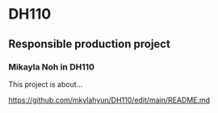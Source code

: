 # DH110

## Responsible production project
### Mikayla Noh in DH110

This project is about...

https://github.com/mkylahyun/DH110/edit/main/README.md
